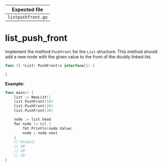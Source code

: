 | Expected file      |
| ------------------ |
| `listpushfront.go` |

# list_push_front

Implement the method `PushFront` for the `List` structure. This method should add a new node with the given value to the front of the doubly linked list.

```go
func (l *List) PushFront(v interface{}) {

}
```

**Example:**

```go
func main() {
    list := NewList()
    list.PushFront(10)
    list.PushFront(20)
    list.PushFront(30)

    node := list.head
    for node != nil {
        fmt.Println(node.Value)
        node = node.next
    }
    // Output:
    // 30
    // 20
    // 10
}
```
